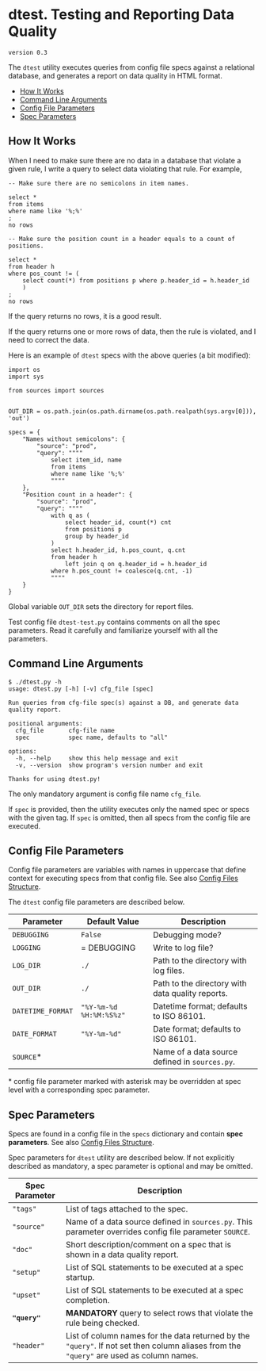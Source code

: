 # dtest. Testing and Reporting Data Quality

	version 0.3

The `dtest` utility executes queries from config file specs against a relational database, and generates a report on data quality in HTML format.

* [How It Works](#как-это-работает)
* [Command Line Arguments](#command-line-arguments)
* [Config File Parameters](#config-file-parameters)
* [Spec Parameters](#spec-parameters)

## How It Works

When I need to make sure there are no data in a database that violate a given rule, I write a query to select data violating that rule. For example,

```
-- Make sure there are no semicolons in item names.

select * 
from items 
where name like '%;%'
;
no rows

-- Make sure the position count in a header equals to a count of positions.

select *
from header h
where pos_count != (
    select count(*) from positions p where p.header_id = h.header_id
    )
;
no rows
```

If the query returns no rows, it is a good result.

If the query returns one or more rows of data, then the rule is violated, and I need to correct the data.

Here is an example of `dtest` specs with the above queries (a bit modified):

```
import os
import sys

from sources import sources


OUT_DIR = os.path.join(os.path.dirname(os.path.realpath(sys.argv[0])), 'out')

specs = {
    "Names without semicolons": {
        "source": "prod",
        "query": """"
            select item_id, name
            from items 
            where name like '%;%'
            """"
    },
    "Position count in a header": {
        "source": "prod",
        "query": """"
            with q as (
                select header_id, count(*) cnt
                from positions p
                group by header_id
            )
            select h.header_id, h.pos_count, q.cnt
            from header h 
                left join q on q.header_id = h.header_id
            where h.pos_count != coalesce(q.cnt, -1)
            """"
    }
}
```

Global variable `OUT_DIR` sets the directory for report files.

Test config file `dtest-test.py` contains comments on all the spec parameters. Read it carefully and familiarize yourself with all the parameters.

## Command Line Arguments

```
$ ./dtest.py -h
usage: dtest.py [-h] [-v] cfg_file [spec]

Run queries from cfg-file spec(s) against a DB, and generate data quality report.

positional arguments:
  cfg_file       cfg-file name
  spec           spec name, defaults to "all"

options:
  -h, --help     show this help message and exit
  -v, --version  show program's version number and exit

Thanks for using dtest.py!
```

The only mandatory argument is config file name `cfg_file`.

If `spec` is provided, then the utility executes only the named spec or specs with the given tag. If `spec` is omitted, then all specs from the config file are executed.

## Config File Parameters

Config file parameters are variables with names in uppercase that define context for executing specs from that config file. See also [Config Files Structure](conf.md).

The `dtest` config file parameters are described below.

| Parameter         | Default Value           | Description                                      |
| ----------------- | ----------------------- | ------------------------------------------------ |
| `DEBUGGING`       | `False`                 | Debugging mode?                                  |
| `LOGGING`         | = DEBUGGING             | Write to log file?                               |
| `LOG_DIR`         | `./`                    | Path to the directory with log files.            |
| `OUT_DIR`         | `./`                    | Path to the directory with data quality reports. |
| `DATETIME_FORMAT` | `"%Y-%m-%d %H:%M:%S%z"` | Datetime format; defaults to ISO 86101.          |
| `DATE_FORMAT`     | `"%Y-%m-%d"`            | Date format; defaults to ISO 86101.              |
| `SOURCE`*         |                         | Name of a data source defined in `sources.py`.   |
\* config file parameter marked with asterisk may be overridden at spec level with a corresponding spec parameter.

## Spec Parameters

Specs are found in a config file in the `specs` dictionary and contain **spec parameters**. See also [Config Files Structure](conf.md).

Spec parameters for `dtest` utility are described below. If not explicitly described as mandatory, a spec parameter is optional and may be omitted.

| Spec Parameter | Description                                                                                                                              |
| -------------- | ---------------------------------------------------------------------------------------------------------------------------------------- |
| `"tags"`       | List of tags attached to the spec.                                                                                                       |
| `"source"`     | Name of a data source defined in `sources.py`. This parameter overrides config file parameter `SOURCE`.                                  |
| `"doc"`        | Short description/comment on a spec that is shown in a data quality report.                                                              |
| `"setup"`      | List of SQL statements to be executed at a spec startup.                                                                                 |
| `"upset"`      | List of SQL statements to be executed at a spec completion.                                                                              |
| **`"query"`**  | **MANDATORY** query to select rows that violate the rule being checked.                                                                  |
| `"header"`     | List of column names for the data returned by the `"query"`. If not set then column aliases from the `"query"` are used as column names. |
